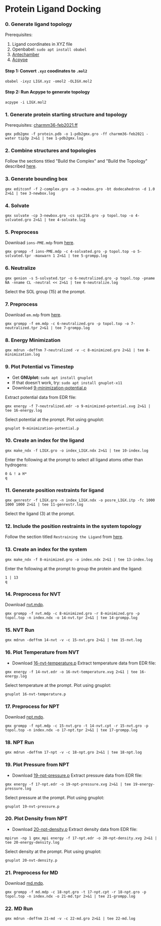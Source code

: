 # Protein Ligand Docking

### 0. Generate ligand topology

Prerequisites:

1. Ligand coordinates in XYZ file
2. Openbabel: `sudo apt install obabel`
3. [Antechamber](https://ambermd.org/GetAmber.php#ambertools)
4. [Acpype](https://alanwilter.github.io/acpype/)

#### Step 1: Convert `.xyz` coodinates to `.mol2`
```
obabel -ixyz LIGX.xyz -omol2 -OLIGX.mol2
```

#### Step 2: Run Acpype to generate topology
```
acpype -i LIGX.mol2
```

### 1. Generate protein starting structure and topology
Prerequisites: [charmm36-feb2021.ff](http://mackerell.umaryland.edu/charmm_ff.shtml#gromacs)

```
gmx pdb2gmx -f protein.pdb -o 1-pdb2gmx.gro -ff charmm36-feb2021 -water tip3p 2>&1 | tee 1-pdb2gmx.log
```

### 2. Combine structures and topologies

Follow the sections titled "Build the Complex" and "Build the Topology" described [here](http://www.mdtutorials.com/gmx/complex/02_topology.html).

### 3. Generate bounding box
```
gmx editconf -f 2-complex.gro -o 3-newbox.gro -bt dodecahedron -d 1.0 2>&1 | tee 3-newbox.log
```

### 4. Solvate
```
gmx solvate -cp 3-newbox.gro -cs spc216.gro -p topol.top -o 4-solvated.gro 2>&1 | tee 4-solvate.log
```

### 5. Preprocess
Download `ions-PME.mdp` from [here](./mdp-files/ions-PME.mdp).
```
gmx grompp -f ions-PME.mdp -c 4-solvated.gro -p topol.top -o 5-solvated.tpr -maxwarn 1 2>&1 | tee 5-grompp.log
```

### 6. Neutralize
```
gmx genion -s 5-solvated.tpr -o 6-neutralized.gro -p topol.top -pname NA -nname CL -neutral << 2>&1 | tee 6-neutralize.log
```

Select the SOL group (15) at the prompt.

### 7. Preprocess
Download `em.mdp` from [here](./mdp-files/em.mdp).
```
gmx grompp -f em.mdp -c 6-neutralized.gro -p topol.top -o 7-neutralized.tpr 2>&1 | tee 7-grompp.log
```

### 8. Energy Minimization
```
gmx mdrun -deffnm 7-neutralized -v -c 8-minimized.gro 2>&1 | tee 8-minimization.log
```

### 9. Plot Potential vs Timestep

* Get **GNUplot:** `sudo apt install gnuplot`
* If that doesn't work, try: `sudo apt install gnuplot-x11`
* Download [9-minimization-potential.p](./jobs/9-minimization-potential.p)

Extract potential data from EDR file:
```
gmx energy -f 7-neutralized.edr -o 9-minimized-potential.xvg 2>&1 | tee 16-energy.log
```

Select potential at the prompt. Plot using gnuplot:

```
gnuplot 9-minimization-potential.p
```

### 10. Create an index for the ligand

```
gmx make_ndx -f LIGX.gro -o index_LIGX.ndx 2>&1 | tee 10-index.log
```
Enter the following at the prompt to select all ligand atoms other than hydrogens:
```
0 & ! a H*
q
```

### 11. Generate position restraints for ligand
```
gmx genrestr -f LIGX.gro -n index_LIGX.ndx -o posre_LIGX.itp -fc 1000 1000 1000 2>&1 | tee 11-genrestr.log
```
Select the ligand (3) at the prompt.

### 12. Include the position restraints in the system topology
Follow the section titled `Restraining the Ligand` from [here](http://www.mdtutorials.com/gmx/complex/06_equil.html).

### 13. Create an index for the system
```
gmx make_ndx -f 8-minimized.gro -o index.ndx 2>&1 | tee 13-index.log
```
Enter the following at the prompt to group the protein and the ligand:
```
1 | 13
q
```

### 14. Preprocess for NVT
Download [nvt.mdp](./mdp-files/nvt.mdp).
```
gmx grompp -f nvt.mdp -c 8-minimized.gro -r 8-minimized.gro -p topol.top -n index.ndx -o 14-nvt.tpr 2>&1 | tee 14-grompp.log
```

### 15. NVT Run
```
gmx mdrun -deffnm 14-nvt -v -c 15-nvt.gro 2>&1 | tee 15-nvt.log
```

### 16. Plot Temperature from NVT
* Download [16-nvt-temperature.p](./jobs/16-nvt-temperature.p)
Extract temperature data from EDR file:
```
gmx energy -f 14-nvt.edr -o 16-nvt-temperature.xvg 2>&1 | tee 16-energy.log
```

Select temperature at the prompt. Plot using gnuplot:

```
gnuplot 16-nvt-temperature.p
```

### 17. Preprocess for NPT
Download [npt.mdp](./mdp-files/npt.mdp).
```
gmx grompp -f npt.mdp -c 15-nvt.gro -t 14-nvt.cpt -r 15-nvt.gro -p topol.top -n index.ndx -o 17-npt.tpr 2>&1 | tee 17-grompp.log
```

### 18. NPT Run 
```
gmx mdrun -deffnm 17-npt -v -c 18-npt.gro 2>&1 | tee 18-npt.log
```

### 19. Plot Pressure from NPT
* Download [19-npt-pressure.p](./jobs/19-npt-pressure.p)
Extract pressure data from EDR file:
```
gmx energy -f 17-npt.edr -o 19-npt-pressure.xvg 2>&1 | tee 19-energy-pressure.log
```

Select pressure at the prompt. Plot using gnuplot:

```
gnuplot 19-nvt-pressure.p
```

### 20. Plot Density from NPT
* Download [20-npt-density.p](./jobs/20-npt-density.p)
Extract density data from EDR file:
```
mpirun -np 1 gmx_mpi energy -f 17-npt.edr -o 20-npt-density.xvg 2>&1 | tee 20-energy-density.log
```

Select density at the prompt. Plot using gnuplot:

```
gnuplot 20-nvt-density.p
```

### 21. Preprocess for MD
Download [md.mdp](./mdp-files/md.mdp).
```
gmx grompp -f md.mdp -c 18-npt.gro -t 17-npt.cpt -r 18-npt.gro -p topol.top -n index.ndx -o 21-md.tpr 2>&1 | tee 21-grompp.log
```

### 22. MD Run
```
gmx mdrun -deffnm 21-md -v -c 22-md.gro 2>&1 | tee 22-md.log
```